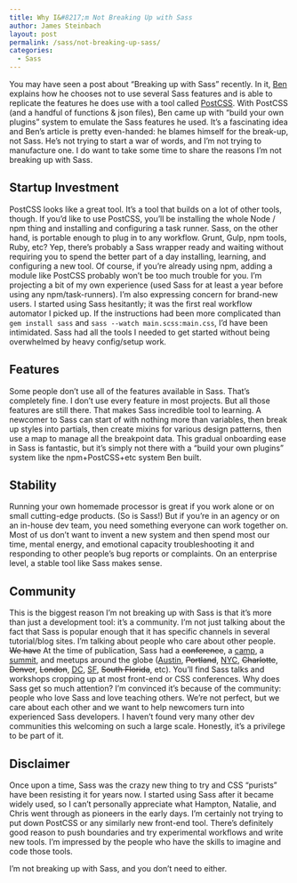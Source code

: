 ```yaml
---
title: Why I&#8217;m Not Breaking Up with Sass
author: James Steinbach
layout: post
permalink: /sass/not-breaking-up-sass/
categories:
  - Sass
---
```


You may have seen a post about &#8220;Breaking up with Sass&#8221; recently. In it, [Ben](http://benfrain.com/breaking-up-with-sass-postcss/) explains how he chooses not to use several Sass features and is able to replicate the features he does use with a tool called [PostCSS](https://github.com/postcss/postcss). With PostCSS (and a handful of functions & json files), Ben came up with &#8220;build your own plugins&#8221; system to emulate the Sass features he used. It&#8217;s a fascinating idea and Ben&#8217;s article is pretty even-handed: he blames himself for the break-up, not Sass. He&#8217;s not trying to start a war of words, and I&#8217;m not trying to manufacture one. I do want to take some time to share the reasons I&#8217;m not breaking up with Sass.

## Startup Investment

PostCSS looks like a great tool. It&#8217;s a tool that builds on a lot of other tools, though. If you&#8217;d like to use PostCSS, you&#8217;ll be installing the whole Node / npm thing and installing and configuring a task runner. Sass, on the other hand, is portable enough to plug in to any workflow. Grunt, Gulp, npm tools, Ruby, etc? Yep, there&#8217;s probably a Sass wrapper ready and waiting  without requiring you to spend the better part of a day installing, learning, and configuring a new tool. Of course, if you&#8217;re already using npm, adding a module like PostCSS probably won&#8217;t be too much trouble for you. I&#8217;m projecting a bit of my own experience (used Sass for at least a year before using any npm/task-runners). I&#8217;m also expressing concern for brand-new users. I started using Sass hesitantly; it was the first real workflow automator I picked up. If the instructions had been more complicated than `gem install sass` and `sass --watch main.scss:main.css`, I&#8217;d have been intimidated. Sass had all the tools I needed to get started without being overwhelmed by heavy config/setup work.

## Features

Some people don&#8217;t use all of the features available in Sass. That&#8217;s completely fine. I don&#8217;t use every feature in most projects. But all those features are still there. That makes Sass incredible tool to learning. A newcomer to Sass can start of with nothing more than variables, then break up styles into partials, then create mixins for various design patterns, then use a map to manage all the breakpoint data. This gradual onboarding ease in Sass is fantastic, but it&#8217;s simply not there with a &#8220;build your own plugins&#8221; system like the npm+PostCSS+etc system Ben built.

## Stability

Running your own homemade processor is great if you work alone or on small cutting-edge products. (So is Sass!) But if you&#8217;re in an agency or on an in-house dev team, you need something everyone can work together on. Most of us don&#8217;t want to invent a new system and then spend most our time, mental energy, and emotional capacity troubleshooting it and responding to other people&#8217;s bug reports or complaints. On an enterprise level, a stable tool like Sass makes sense.

## Community

This is the biggest reason I&#8217;m not breaking up with Sass is that it&#8217;s more than just a development tool: it&#8217;s a community. I&#8217;m not just talking about the fact that Sass is popular enough that it has specific channels in several tutorial/blog sites. I&#8217;m talking about people who care about other people. <s>We have</s> At the time of publication, Sass had a <s>conference</s>, a [camp](http://campsass.com/), a [summit](http://environmentsforhumans.com/2014/sass-summit/), and meetups around the globe ([Austin](https://twitter.com/atxsass), <s>Portland</s>, [NYC](http://www.meetup.com/gothamsass/), <s>Charlotte</s>, <s>Denver</s>, <s>London</s>, [DC](http://sassydc.github.io/), [SF](https://www.eventbrite.com/o/the-mixin-5158698873), <s>South Florida</s>, etc). You&#8217;ll find Sass talks and workshops cropping up at most front-end or CSS conferences. Why does Sass get so much attention? I&#8217;m convinced it&#8217;s because of the community: people who love Sass and love teaching others. We&#8217;re not perfect, but we care about each other and we want to help newcomers turn into experienced Sass developers. I haven&#8217;t found very many other dev communities this welcoming on such a large scale. Honestly, it&#8217;s a privilege to be part of it.

## Disclaimer

Once upon a time, Sass was the crazy new thing to try and CSS &#8220;purists&#8221; have been resisting it for years now. I started using Sass after it became widely used, so I can&#8217;t personally appreciate what Hampton, Natalie, and Chris went through as pioneers in the early days. I&#8217;m certainly not trying to put down PostCSS or any similarly new front-end tool. There&#8217;s definitely good reason to push boundaries and try experimental workflows and write new tools. I&#8217;m impressed by the people who have the skills to imagine and code those tools.

I&#8217;m not breaking up with Sass, and you don&#8217;t need to either.
